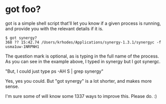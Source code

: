 # got foo? #

got is a simple shell script that'll let you know if a given process is running, 
and provide you with the relevant details if it is. 

	$ got synergy?
	368 ?? 15:42.74 /Users/krhodes/Applications/synergy-1.3.1/synergyc -f usma1uw-1NRPNH1

The question mark is optional, as is typing in the full name of the process.
As you can see in the example above, I typed in synergy but I got synergc.

"But, I could just type ps -AH S | grep synergy"

Yes, yes you could. But "got synergy" is a lot shorter, and makes more sense.

I'm sure some of will know some 1337 ways to improve this. Please do. :)
